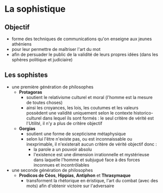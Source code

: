 # La sophistique

## Objectif

- forme des techniques de communications qu'on enseigne aux jeunes athéniens
- pour leur permettre de maîtriser l'art du mot
- afin de persuader le public de la validité de leurs propres idées (dans les sphères politique et judiciaire)

## Les sophistes

- une première génération de philosophes
  - **Protagoras**
    - soutient le relativisme culturel et moral (l'homme est la mesure de toutes choses)
    - ainsi les croyances, les lois, les coutumes et les valeurs possèdent une validité uniquement selon le contexte historico-culturel dans lequel ils sont formés : le seul critère de vérité est l'*Utilité*, il n'y a plus de critère objectif
  - **Gorgias**
    - soutient une forme de scepticisme métaphysique
    - selon lui l'être n'existe pas, ou est inconnaissable ou inexprimable, il n'existerait aucun critère de vérité objectif donc :
      - la parole a un pouvoir absolu
      - l'existence est une dimension irrationnelle et mystérieuse dans laquelle l'homme et subjugué face à des forces inconnues et incontrôlables
- une seconde génération de philosophes
  - **Prodicos de Céos**, **Hippias**, **Antiphon** et **Thrasymaque**
    - transforment la rhétorique en éristique, l'art du combat (avec des mots) afin d'obtenir victoire sur l'adversaire